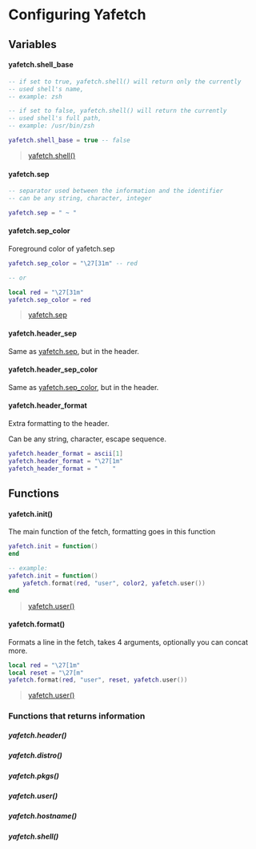 # Configuring Yafetch

## Variables

#### yafetch.shell_base

```lua
-- if set to true, yafetch.shell() will return only the currently
-- used shell's name,
-- example: zsh

-- if set to false, yafetch.shell() will return the currently 
-- used shell's full path,
-- example: /usr/bin/zsh

yafetch.shell_base = true -- false

```

> [yafetch.shell()](https://github.com/yrwq/yafetch/blob/main/docs.md#yafetch.shell())

#### yafetch.sep

```lua
-- separator used between the information and the identifier
-- can be any string, character, integer

yafetch.sep = " ~ "
```

#### yafetch.sep_color

Foreground color of yafetch.sep

```lua
yafetch.sep_color = "\27[31m" -- red

-- or

local red = "\27[31m"
yafetch.sep_color = red
```

> [yafetch.sep](https://github.com/yrwq/yafetch/blob/main/docs.md#yafetch.sep)

#### yafetch.header_sep

Same as [yafetch.sep](https://github.com/yrwq/yafetch/blob/main/docs.md#yafetch.sep), but in the header.

#### yafetch.header_sep_color

Same as [yafetch.sep_color](https://github.com/yrwq/yafetch/blob/main/docs.md#yafetch.sep_color), but in the header.

#### yafetch.header_format

Extra formatting to the header.

Can be any string, character, escape sequence.

```lua
yafetch.header_format = ascii[1]
yafetch.header_format = "\27[1m"
yafetch_header_format = "    "
```

## Functions

#### yafetch.init()

The main function of the fetch, formatting goes in this function

```lua
yafetch.init = function()
end

-- example:
yafetch.init = function()
	yafetch.format(red, "user", color2, yafetch.user())
end
```

> [yafetch.user()](https://github.com/yrwq/yafetch/blob/main/docs.md#yafetch.user())

#### yafetch.format()

Formats a line in the fetch, takes 4 arguments, optionally you can concat more.

```lua
local red = "\27[1m"
local reset = "\27[m"
yafetch.format(red, "user", reset, yafetch.user())
```
> [yafetch.user()](https://github.com/yrwq/yafetch/blob/main/docs.md#yafetch.user())


### Functions that returns information

##### yafetch.header()
##### yafetch.distro()
##### yafetch.pkgs()
##### yafetch.user()
##### yafetch.hostname()
##### yafetch.shell()
